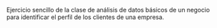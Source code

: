 Ejercicio sencillo de la clase de análisis de datos básicos de un negocio para identificar el perfil de los clientes de una empresa. 

